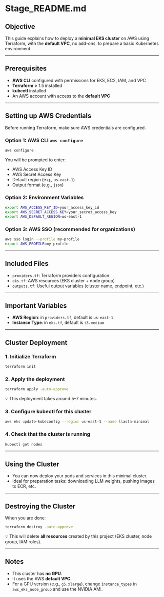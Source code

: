 # Stage\_README.md

## Objective

This guide explains how to deploy a **minimal EKS cluster** on AWS using Terraform, with the **default VPC**, no add-ons, to prepare a basic Kubernetes environment.

---

## **Prerequisites**

* **AWS CLI** configured with permissions for EKS, EC2, IAM, and VPC
* **Terraform** ≥ 1.5 installed
* **kubectl** installed
* An AWS account with access to the **default VPC**

---

## **Setting up AWS Credentials**

Before running Terraform, make sure AWS credentials are configured.

### Option 1: AWS CLI `aws configure`

```bash
aws configure
```

You will be prompted to enter:

* AWS Access Key ID
* AWS Secret Access Key
* Default region (e.g., `us-east-1`)
* Output format (e.g., `json`)

### Option 2: Environment Variables

```bash
export AWS_ACCESS_KEY_ID=your_access_key_id
export AWS_SECRET_ACCESS_KEY=your_secret_access_key
export AWS_DEFAULT_REGION=us-east-1
```

### Option 3: AWS SSO (recommended for organizations)

```bash
aws sso login --profile my-profile
export AWS_PROFILE=my-profile
```

---

## **Included Files**

* `providers.tf`: Terraform providers configuration
* `eks.tf`: AWS resources (EKS cluster + node group)
* `outputs.tf`: Useful output variables (cluster name, endpoint, etc.)

---

## **Important Variables**

* **AWS Region**: in `providers.tf`, default is `us-east-1`
* **Instance Type**: in `eks.tf`, default is `t3.medium`

---

## **Cluster Deployment**

### 1. Initialize Terraform

```bash
terraform init
```

### 2. Apply the deployment

```bash
terraform apply -auto-approve
```

💡 This deployment takes around 5–7 minutes.

### 3. Configure kubectl for this cluster

```bash
aws eks update-kubeconfig --region us-east-1 --name llasta-minimal
```

### 4. Check that the cluster is running

```bash
kubectl get nodes
```

---

## **Using the Cluster**

* You can now deploy your pods and services in this minimal cluster.
* Ideal for preparation tasks: downloading LLM weights, pushing images to ECR, etc.

---

## **Destroying the Cluster**

When you are done:

```bash
terraform destroy -auto-approve
```

💡 This will delete **all resources** created by this project (EKS cluster, node group, IAM roles).

---

## **Notes**

* This cluster has **no GPU**.
* It uses the AWS **default VPC**.
* For a GPU version (e.g., `g5.xlarge`), change `instance_types` in `aws_eks_node_group` and use the NVIDIA AMI.
